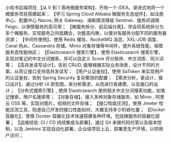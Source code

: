 小哈书后端项目
【从 0 到 1 落地微服务架构】，开局一个 IDEA，渐进式地将一个微服务项目搭建起来；
【学习 Spring Cloud Alibaba 微服务生态组件】，如注册中心、配置中心 Nacos; 网关 Gateway、熔断限流降级 Sentinel、服务间调用 Feign，以保障服务的高可用；
【微服务拆分、前后端分离】，学会将系统拆分为多个微服务，实现服务之间低耦合，功能高内聚，以便对各服务分配不同的服务器资源；
【中间件使用】，使用 Redis 缓存、RocketMQ 消息、XXL-JOB 调度、Canal 伪从、Cassandra 存储、Minio 对象存储等中间件，提升系统性能，保障服务高性能响应；
【Elasticsearch 搜索引擎】，使用 Elasticsearch 搜索引擎，实现对笔记的中文分词搜索，并可以自定义 Score 评分排序、中文词库、同义词等；
【高并发读写设计】，告别 CRUD, 能够根据实际业务场景，设计不同的方案，从而让接口支持高并发读写；
【用户认证鉴权】，使用 SaToken 来实现用户的认证鉴权，告别 Spring Security 复杂繁琐的配置；
【需求分析，表设计，接口设计】，通过分析 UI 原型图，来分析需求，从而进行表建模，以及接口的设计；
【分布式搜索引擎】, 使用 Elasticsearch 提供相关中文分词搜索功能，如笔记搜索，用户名搜索等；
【对象存储】，接入多种对象存储服务，如 Minio , 阿里云 OSS 等，实现对图片，视频的文件存储；
【接口性能压测】，使用 Jmeter 性能压测工具，知道自己开发的接口性能如何，大概支持多少的吞吐量；
【Docker 容器化】，使用 Docker 容器化技术快速搭建各种环境，包括微服务的容器化部署；
【运维经验: CI / CD 持续集成与部署】，通过 Git 来做代码托管以及版本控制，以及 Jenkins 实现自动化部署，企业级项目上云，部署至生产环境，以供用户访问；